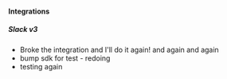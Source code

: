 
#### Integrations

##### Slack v3

- Broke the integration and I'll do it again! and again and again
-   bump sdk for test - redoing
- testing again